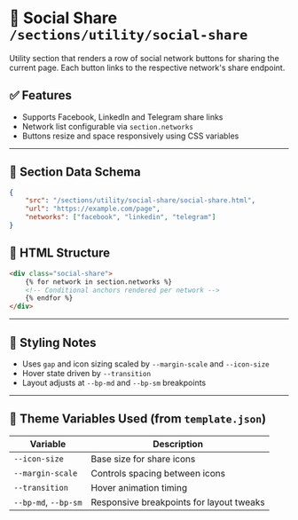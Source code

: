 # 📂 Social Share `/sections/utility/social-share`

Utility section that renders a row of social network buttons for sharing the current page.
Each button links to the respective network's share endpoint.

## ✅ Features

-   Supports Facebook, LinkedIn and Telegram share links
-   Network list configurable via `section.networks`
-   Buttons resize and space responsively using CSS variables

---

## 🧾 Section Data Schema

```json
{
	"src": "/sections/utility/social-share/social-share.html",
	"url": "https://example.com/page",
	"networks": ["facebook", "linkedin", "telegram"]
}
```

## 🧱 HTML Structure

```html
<div class="social-share">
	{% for network in section.networks %}
	<!-- Conditional anchors rendered per network -->
	{% endfor %}
</div>
```

---

## 🎨 Styling Notes

-   Uses `gap` and icon sizing scaled by `--margin-scale` and `--icon-size`
-   Hover state driven by `--transition`
-   Layout adjusts at `--bp-md` and `--bp-sm` breakpoints

---

## 🧩 Theme Variables Used (from `template.json`)

| Variable             | Description                              |
| -------------------- | ---------------------------------------- |
| `--icon-size`        | Base size for share icons                |
| `--margin-scale`     | Controls spacing between icons           |
| `--transition`       | Hover animation timing                   |
| `--bp-md`, `--bp-sm` | Responsive breakpoints for layout tweaks |
